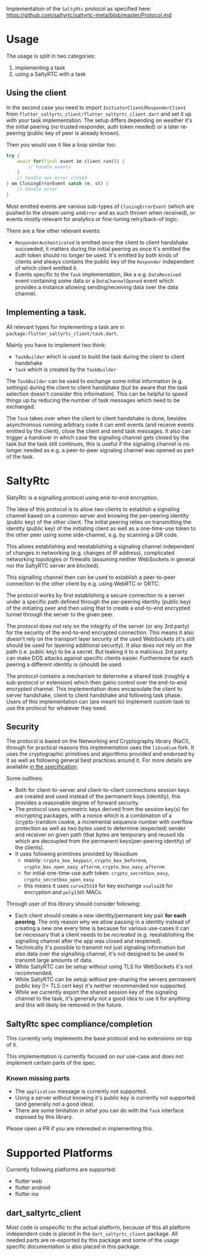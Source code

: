 Implementation of the `SaltyRtc` protocol as specified
here: https://github.com/saltyrtc/saltyrtc-meta/blob/master/Protocol.md

# Usage

The usage is split in two categories:

1. implementing a task
2. using a SaltyRTC with a task

## Using the client

In the second case you need to import `InitiatorClient`/`ResponderClient` from
`flutter_saltyrtc_client/flutter_saltyrtc_client.dart` and set it up with your
task implementation. The setup differs depending on weather it's the initial
peering (no trusted responder, auth token needed) or a later re-peering (public
key of peer is already known).

Then you would use it like a loop similar too:

```dart
try {
    await for(final event in client.run()) {
        // handle events
    }
    // handle non error closed
} on ClosingErrorEvent catch (e, st) {
    // handle error
}
```

Most emitted events are various sub-types of `ClosingErrorEvent` (which are
pushed to the stream using `addError` and as such thrown when received), or
events mostly relevant for analytics or fine-tuning retry/back-of logic.

There are a few other relevant events:

- `ResponderAuthenticated` is emitted once the client to client handshake succeeded,
  it matters during the initial peering as once it's emitted the auth token should
  no longer be used. It's emitted by both kinds of clients and always contains the
  public key of the `Responder` independent of which client emitted it.
- Events specific to the `Task` implementation, like a e.g. `DataReceived`
  event containing some data or a  `DataChannelOpened` event which provides
  a instance allowing sending/receiving data over the data channel.

## Implementing a task.

All relevant types for implementing a task are in
`package:flutter_saltyrtc_client/task.dart`.

Mainly you have to implement two think:

- `TaskBuilder` which is used to build the task during the
  client to client handshake
- `Task` which is created by the `TaskBuilder`

The `TaskBuilder` can be used to exchange some initial
information (e.g. settings) during the client to client
handshake (but be aware that the task selection doesn't
consider this information). This can be helpful to speed
things up by reducing the number of task messages which
need to be exchanged.

The `Task` takes over when the client to client handshake is
done, besides asynchronous running arbitrary code it can emit
events (and receive events emitted by the client), close the
client and send task messages. It also can trigger a handover
in which case the signaling channel gets closed by the task
but the task still continues, this is useful if the signaling
channel is no longer needed as e.g. a peer-to-peer signaling
channel was opened as part of the task.

# SaltyRtc

SlatyRtc is a signalling protocol using end-to-end encryption.

The idea of this protocol is to allow *two* clients to establish a signaling channel
based on a common server and knowing the per-peering identity (public key) of the
other client. The initial peering relies on transmitting the identity (public key) of the
initiating client as well as a one-time-use token to the other peer using some side-channel,
e.g. by scanning a QR code.

This allows establishing and reestablishing a signaling channel independent of changes
in networking (e.g. changes of IP address), complicated networking topologies or firewalls
(assuming neither WebSockets in general nor the SaltyRTC server are blocked).

This signalling channel then can be used to establish a peer-to-peer connection to the
other client by e.g. using WebRTC or ORTC.

The protocol works by first establishing a secure connection to a server under a specific
path defined through the per-peering identity (public key) of the initiating peer and then
using that to create a end-to-end encrypted tunnel through the server to the given peer.

The *protocol* does *not* rely on the integrity of the server (or any 3rd party) for the security
of the end-to-end encrypted connection. This means it also doesn't rely on the transport layer
security of the used WebSockets (it's still should be used for layering additional security).
It also does *not* rely on the path (i.e. public key) to be a secret. But leaking it to a
malicious 3rd party can make DOS attacks against specific clients easier. Furthermore for
each peering a different identity is (should) be used.

The protocol contains a mechanism to determine a shared *task* (roughly a sub-protocol or extension)
which then gains control over the end-to-end encrypted channel. This implementation does
encapsulate the client to server handshake, client to client handshake and following task phase.
Users of this implementation can (are meant to) implement custom task to use the protocol for
whatever they need.

## Security

The protocol is based on the Networking and Cryptography library (NaCl), through for practical
reasons this implementation uses the `libsodium` fork. It uses the cryptographic
primitives and algorithms provided and endorsed by it as well as following general best practices
around it. For more details are available [in the specification](https://github.com/saltyrtc/saltyrtc-meta/blob/master/Protocol.md#security-mechanisms).

Some outlines:

- Both for client-to-server and client-to-client connections session keys are created and used instead of
  the permanent keys (identity), this provides a reasonable degree of forward security.
- The protocol uses symmetric keys derived from the session key(s) for encrypting packages, with a nonce which
  is a combination of a (crypto-)random cookie, a incremental sequence number with overflow protection as well
  as two bytes used to determine (expected) sender and receiver on given path (that bytes are temporary and
  reused ids which are decoupled from the permanent keys(per-peering identity) of the clients).
- It uses following primitives provided by libsodium
    - mainly: `crypto_box_keypair`, `crypto_box_beforenm`, `crypto_box_open_easy_afternm`, `crypto_box_easy_afternm`
    - for initial one-time-use auth token: `crypto_secretbox_easy`, `crypto_secretbox_open_easy`
    - this means it uses `curve25519` for key exchange `xsalsa20` for encryption and `poly1305` MACs.


Through user of this library should consider following:

- Each client should create a new identity/permanent key pair **for each peering**. The only reason why we allow
  passing in a identity instead of creating a new one every time is because for various use-cases it can be
  necessary that a client needs to be *recreated* (e.g. reestablishing the signalling channel after the app was
  closed and reopened).
- Technically it's possible to transmit not just signaling information but also data over the signalling channel,
  it's not designed to be used to transmit large amounts of data.
- While SaltyRTC can be setup without using TLS for WebSockets it's not recommended.
- While SaltyRTC can be setup without pre-sharing the servers permanent public key
  (!= TLS cert key) it's neither recommended nor supported.
- While we currently export the shared session key of the signaling channel to the task, it's generally not a good
  idea to use it for anything and this will likely be removed in the future.


## SaltyRtc spec compliance/completion

This currently only implements the base protocol and no extensions
on top of it.

This implementation is currently focused on our use-case and
does not implement certain parts of the spec.

### Known missing parts

- The `application` message is currently not supported.
- Using a server without knowing it's public key is
  currently not supported (and generally not a good idea).
- There are some limitation in what you can do with the
  `Task` interface exposed by this library.

Please open a PR if you are interested in implementing this.


# Supported Platforms

Currently following platforms are supported:

- flutter web
- flutter android
- flutter ios

## dart_saltyrtc_client

Most code is unspecific to the actual platform, because of this all
platform independent code is placed in the `dart_saltyrtc_client`
package. All needed parts are re-exported by this package and some of
the usage specific documentation is also placed in this package.